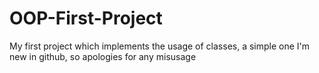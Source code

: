 # OOP-First-Project
My first project which implements the usage of classes, a simple one
I'm new in github, so apologies for any misusage
